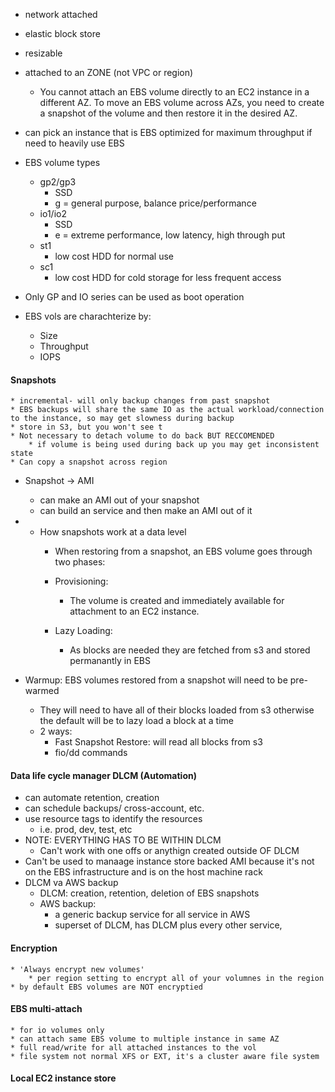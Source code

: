 * network attached 
* elastic block store
* resizable
* attached to an ZONE (not VPC or region)
    * You cannot attach an EBS volume directly to an EC2 instance in a different AZ. To move an EBS volume across AZs, you need to create a snapshot of the volume and then restore it in the desired AZ.

* can pick an instance that is EBS optimized for maximum throughput if need to heavily use EBS


* EBS volume types
    * gp2/gp3
        * SSD
        * g = general purpose, balance price/performance
    * io1/io2
        * SSD
        * e = extreme performance, low latency, high through put
    * st1   
        * low cost HDD for normal use
    * sc1
        * low cost HDD for cold storage for less frequent access

* Only GP and IO series can be used as boot operation

* EBS vols are charachterize by: 
    * Size
    * Throughput
    * IOPS
    


#### Snapshots
    * incremental- will only backup changes from past snapshot
    * EBS backups will share the same IO as the actual workload/connection to the instance, so may get slowness during backup
    * store in S3, but you won't see t
    * Not necessary to detach volume to do back BUT RECCOMENDED
        * if volume is being used during back up you may get inconsistent state
    * Can copy a snapshot across region

* Snapshot -> AMI
    * can make an AMI out of your snapshot
    * can build an service and then make an AMI out of it 

* * How snapshots work at a data level
    * When restoring from a snapshot, an EBS volume goes through two phases:

    * Provisioning:
        * The volume is created and immediately available for attachment to an EC2 instance.

    * Lazy Loading:
        * As blocks are needed they are fetched from s3 and stored permanantly in EBS


* Warmup: EBS volumes restored from a snapshot will need to be pre-warmed
    * They will need to have all of their blocks loaded from s3 otherwise the default will be to lazy load a block at a time
    * 2 ways:
        * Fast Snapshot Restore: will read all blocks from s3
        * fio/dd commands 


#### Data life cycle manager  DLCM (Automation)
* can automate retention, creation
* can schedule backups/ cross-account, etc.
* use resource tags to identify the resources
    * i.e. prod, dev, test, etc
* NOTE: EVERYTHING HAS TO BE WITHIN DLCM
    * Can't work with one offs or anythign created outside OF DLCM
* Can't be used to manaage instance store backed AMI because it's not on the EBS infrastructure and is on the host machine rack
* DLCM va AWS backup
    * DLCM: creation, retention, deletion of EBS snapshots
    * AWS backup: 
        * a generic backup service for all service in AWS
        *  superset of DLCM, has DLCM plus every other service,

#### Encryption
    * 'Always encrypt new volumes'
        * per region setting to encrypt all of your volumnes in the region
    * by default EBS volumes are NOT encryptied

#### EBS multi-attach
    * for io volumes only
    * can attach same EBS volume to multiple instance in same AZ
    * full read/write for all attached instances to the vol
    * file system not normal XFS or EXT, it's a cluster aware file system


#### Local EC2 instance store
